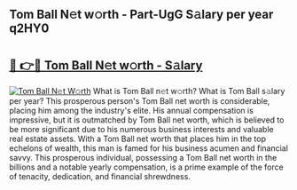## Tom Ball N𝚎t w𝚘rth - Part-UgG S𝚊lary per year q2HY0

# <h2><a href="http://gc0p2d.nevu.top/?p=Tom+Ball">🔗 👉🔴 Tom Ball N𝚎t w𝚘rth - S𝚊lary</a></h2>

[![Tom Ball N𝚎t W𝚘rth](https://i.imgur.com/Oavwk0R.jpeg)](http://gc0p2d.nevu.top/?p=Tom+Ball)
What is Tom Ball n𝚎t w𝚘rth? What is Tom Ball s𝚊lary per year?
This prosperous person's Tom Ball net worth is considerable, placing him among the industry's elite. His annual compensation is impressive, but it is outmatched by Tom Ball net worth, which is believed to be more significant due to his numerous business interests and valuable real estate assets. With a Tom Ball net worth that places him in the top echelons of wealth, this man is famed for his business acumen and financial savvy. This prosperous individual, possessing a Tom Ball net worth in the billions and a notable yearly compensation, is a prime example of the force of tenacity, dedication, and financial shrewdness.
